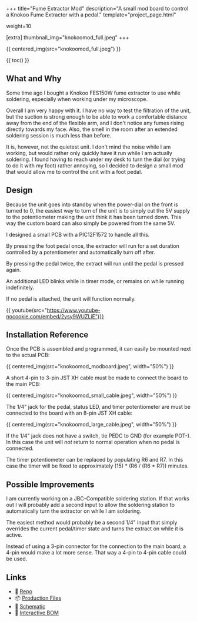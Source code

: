 +++
title="Fume Extractor Mod"
description="A small mod board to control a Knokoo Fume Extractor with a pedal."
template="project_page.html"

weight=10

[extra]
thumbnail_img="knokoomod_full.jpeg"
+++

{{ centered_img(src="knokoomod_full.jpeg") }}

{{ toc() }}

## What and Why

Some time ago I bought a Knokoo FES150W fume extractor to use while soldering,
especially when working under my microscope.

Overall I am very happy with it. I have no way to test the filtration of the
unit, but the suction is strong enough to be able to work a comfortable distance
away from the end of the flexible arm, and I don't notice any fumes rising
directly towards my face. Also, the smell in the room after an extended soldering
session is much less than before.

It is, however, not the quietest unit. I don't mind the noise while I am working,
but would rather only quickly have it run while I am actually soldering. I found
having to reach under my desk to turn the dial (or trying to do it with my foot)
rather annoying, so I decided to design a small mod that would allow me to
control the unit with a foot pedal.

## Design

Because the unit goes into standby when the power-dial on the front is turned
to 0, the easiest way to turn of the unit is to simply cut the 5V supply to the
potentiometer making the unit think it has been turned down. This way the custom
board can also simply be powered from the same 5V.

I designed a small PCB with a PIC12F1572 to handle all this.

By pressing the foot pedal once, the extractor will run for a set duration
controlled by a potentiometer and automatically turn off after.

By pressing the pedal twice, the extract will run until the pedal is pressed again.

An additional LED blinks while in timer mode, or remains on while running indefinitely.

If no pedal is attached, the unit will function normally.

{{ youtube(src="https://www.youtube-nocookie.com/embed/2ysy9WUZLiE")}}

## Installation Reference

Once the PCB is assembled and programmed, it can easily be mounted next to the actual PCB:

{{ centered_img(src="knokoomod_modboard.jpeg", width="50%") }}

A short 4-pin to 3-pin JST XH cable must be made to connect the board to the main PCB:

{{ centered_img(src="knokoomod_small_cable.jpeg", width="50%") }}

The 1/4" jack for the pedal, status LED, and timer potentiometer are must be connected
to the board with an 8-pin JST XH cable:

{{ centered_img(src="knokoomod_large_cable.jpeg", width="50%") }}

If the 1/4" jack does not have a switch, tie PEDC to GND (for example POT-). In this
case the unit will *not* return to normal operation when no pedal is connected.

The timer potentiometer can be replaced by populating R6 and R7. In this case
the timer will be fixed to approximately (15) * (R6 / (R6 * R7)) minutes.

## Possible Improvements

I am currently working on a JBC-Compatible soldering station. If that works
out I will probably add a second input to allow the soldering station to automatically
turn the extractor on while I am soldering.

The easiest method would probably be a second 1/4" input that simply overrides
the current pedal/timer state and turns the extract on while it is active.

Instead of using a 3-pin connector for the connection to the main board, a 4-pin
would make a lot more sense. That way a 4-pin to 4-pin cable could be used.

## Links
- 📁 [Repo](https://github.com/schilkp/VacTool)
- 📦 [Production Files](https://github.com/schilkp/VacTool/releases/tag/pcb_v0.0)
- 📝 [Schematic](https://github.com/schilkp/VacTool/releases/download/pcb_v0.0/Schematic.pdf)
- 📃 [Interactive BOM](https://github.com/schilkp/VacTool/releases/download/pcb_v0.0/InteractiveBOM.html)
